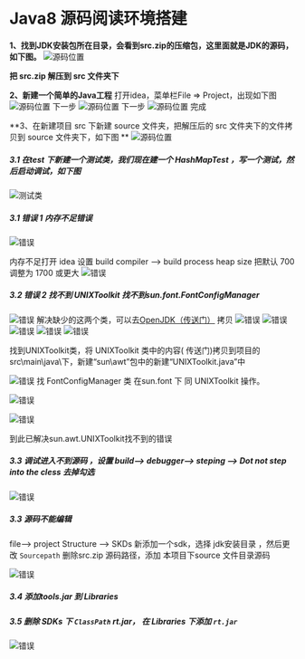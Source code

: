 # Java8 源码阅读环境搭建
	
**1、找到JDK安装包所在目录，会看到src.zip的压缩包，这里面就是JDK的源码，如下图。**
![源码位置](image/jdk_path.png)

**把 src.zip 解压到 src 文件夹下**

**2、新建一个简单的Java工程**
打开idea，菜单栏File => Project，出现如下图
![源码位置](image/idea_new_project_1.png)
下一步
![源码位置](image/idea_new_project_2.png)
下一步
![源码位置](image/idea_new_project_3.png)
完成

**3、在新建项目 src 下新建 source 文件夹，把解压后的 src 文件夹下的文件拷贝到 source 文件夹下，如下图 **
![源码位置](image/source1.png)

##### 3.1 在test 下新建一个测试类，我们现在建一个 HashMapTest ，写一个测试，然后启动调试，如下图

![测试类](image/test.png)

##### 3.1 错误 1  内存不足错误
![错误](./image/insufficient_memory.png)
 
 内存不足打开 idea 设置 build compiler --> build process heap size 把默认 700 调整为 1700 或更大
![错误](./image/insufficient_memory修改.png)

##### 3.2 错误 2 找不到 UNIXToolkit 找不到sun.font.FontConfigManager
![错误](./image/UNIXToolkit找不到.png)
解决缺少的这两个类，可以去[OpenJDK（传送门）](http://openjdk.java.net/) 拷贝
![错误](./image/opjdk1.png)
![错误](./image/opjdk2.png)
![错误](./image/opjdk3.png)
![错误](./image/opjdk4.png)
![错误](./image/opjdk5.png)


找到UNIXToolkit类，将 UNIXToolkit 类中的内容( 传送门)拷贝到项目的src\main\java\下，新建“sun\awt”包中的新建“UNIXToolkit.java”中

![错误](./image/opjdk6.png)
找 FontConfigManager 类 在sun.font 下 同 UNIXToolkit 操作。

![错误](./image/opjdk8.png)

![错误](./image/opjdk7.png)


到此已解决sun.awt.UNIXToolkit找不到的错误

##### 3.3 调试进入不到源码 ，设置 build--> debugger--> steping --> Dot not step into the cless 去掉勾选

![错误](./image/into_source.png)

##### 3.3 源码不能编辑
file--> project Structure --> SKDs 新添加一个sdk，选择 jdk安装目录 ，然后更改 `Sourcepath` 删除src.zip 源码路径，添加 本项目下source 文件目录源码

![错误](./image/source1.png)

##### 3.4 添加tools.jar 到 Libraries

##### 3.5 删除 SDKs 下 `ClassPath` rt.jar， 在 Libraries 下添加 `rt.jar`

![错误](./image/rt_jar.png)

